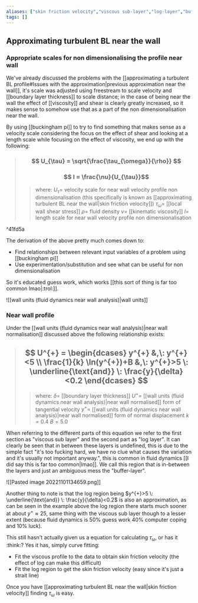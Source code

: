 ```yaml
---
aliases: ["skin friction velocity","viscous sub-layer","log-layer","buffer-layer","finding near wall shear stress"]
tags: []
---
```


## Approximating turbulent BL near the wall

### Appropriate scales for non dimensionalising the profile near wall

We've already discussed the problems with the [[approximating a turbulent BL profile#Issues with the approximation|previous approximation near the wall]], it's scale was adjusted using freestream to scale velocity and [[boundary layer thickness]] to scale distance; in the case of being near the wall the effect of [[viscosity]] and shear is clearly greatly increased, so it makes sense to somehow use that as a part of the non dimensionalisation near the wall.

By using [[buckingham pi]] to try to find something that makes sense as a velocity scale considering the focus on the effect of shear and looking at a length scale while focusing on the effect of viscosity, we end up with the following:

> ### $$ U_{\tau} = \sqrt{\frac{\tau_{\omega}}{\rho}} $$ 
> ### $$ l = \frac{\nu}{U_{\tau}}$$ 
>> where:
>> $U_{\tau}=$ velocity scale for near wall velocity profile non dimensionalisation (this specifically is known as [[approximating turbulent BL near the wall|skin friction velocity]])
>> $\tau_{\omega}=$ [[local wall shear stress]]
>> $\rho=$ fluid density
>> $\nu=$ [[kinematic viscosity]]
>> $l=$ length scale for near wall velocity profile non dimensionalisation

^41fd5a

The derivation of the above pretty much comes down to:
- Find relationships between relevant input variables of a problem using [[buckingham pi]]
- Use experimentation/substitution and see what can be useful for non dimensionalisation

So it's educated guess work, which works [[this sort of thing is far too common lmao|:trol:]].

![[wall units (fluid dynamics near wall analysis)|wall units]]

### Near wall profile

Under the [[wall units (fluid dynamics near wall analysis)|near wall normalisation]] discussed above the following relationship exists:

> ## $$ U^{+} = \begin{dcases} y^{+} &,\: y^{+}<5 \\ \frac{1}{k} \ln(y^{+})+B &,\: y^{+}>5 \: \underline{\text{and}} \: \frac{y}{\delta}<0.2 \end{dcases}  $$ 
>> where:
>> $\delta=$ [[boundary layer thickness]]
>> $U^{+}=$ [[wall units (fluid dynamics near wall analysis)|near wall normalised]] form of tangential velocity
>> $y^{+}=$ [[wall units (fluid dynamics near wall analysis)|near wall normalised]] form of normal displacement
>> $k=0.4$ 
>> $B=5.0$ 

When referring to the different parts of this equation we refer to the first section as "viscous sub layer" and the second part as "log layer". It can clearly be seen that in between these layers is undefined, this is due to the simple fact "it's too fucking hard, we have no clue what causes the variation and it's usually not important anyway.", this is common in fluid dynamics [[I did say this is far too common|lmao]]. We call this region that is in-between the layers and just an ambiguous mess the "buffer-layer".

![[Pasted image 20221101134659.png]]

Another thing to note is that the log region being $y^{+}>5 \: \underline{\text{and}} \: \frac{y}{\delta}<0.2$ is also an approximation, as can be seen in the example above the log region there starts much sooner at about $y^{+}\approx25$, same thing with the viscous sub layer though to a lesser extent (because fluid dynamics is 50% guess work 40% computer coping and 10% luck).

This still hasn't actually given us a equation for calculating $\tau_{\omega}$, or has it :think:? Yes it has, simply curve fitting:
- Fit the viscous profile to the data to obtain skin friction velocity (the effect of log can make this difficult)
- Fit the log region to get the skin friction velocity (easy since it's just a strait line)

Once you have [[approximating turbulent BL near the wall|skin friction velocity]] finding $\tau_{\omega}$ is easy.